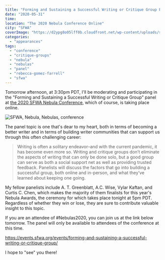 ```yaml
---
title: "Forming and Sustaining a Successful Writing or Critique Group Panel"
date: "2020-05-31"
time:
location: "The 2020 Nebula Conference Online"
city: "SFWA"
coverImage: "https://d2ypg8o05lff0b.cloudfront.net/wp-content/uploads/sites/3/2020/05/30212142/Nebulas-Twitter-2-1024x512.jpg"
categories:
  - "appearances"
tags:
  - "conference"
  - "critique-groups"
  - "nebula"
  - "nebulas"
  - "panel"
  - "rebecca-gomez-farrell"
  - "sfwa"
---
```


Tomorrow afternoon, at 3:30pm PDT, I'll be moderating and participating in the "Forming and Sustaining a Successful Writing or Critique Group" panel at [the 2020 SFWA Nebula Conference,](https://events.sfwa.org/) which of course, is taking place online.

![SFWA, Nebula, Nebulas, conference](https://d2ypg8o05lff0b.cloudfront.net/wp-content/uploads/sites/3/2020/05/30212142/Nebulas-Twitter-2-1024x512.jpg)

The panel topic is one that's dear to my heart, both in terms of becoming a better writer and in terms of building writer communities that can support us through this often challenging career:

> Writing is often a solitary endeavor–and with the current pandemic, it has become even more so. Writing and critique groups don’t eliminate the aspects of writing that can only be done solo, but a good group can serve as both a social support net as well as providing trusted feedback. Panelists will discuss the factors that go into building a successful group, both online and in-person, and what they’ve learned about keeping one going.

My fellow panelists include A. T. Greenblatt, A.C. Wise, Vylar Kaftan, and Curtis C. Chen, which makes the majority of them finalists for this year's Nebula Awards, the ceremony for which takes place tonight at 5pm PDT. Regardless of whether they win or lose, they are sure to contribute valuable insight to this topic.

If you are an attendee of #Nebulas2020, you can join us at the link below tomorrow. The panel will only be available to attendees of the conference at this time.

https://events.sfwa.org/events/forming-and-sustaining-a-successful-writing-or-critique-group/

I hope to "see" you there!
